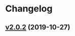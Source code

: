 # Changelog

## [v2.0.2](https://github.com/Songmu/go-sandbox/compare/v2.0.1...v2.0.2) (2019-10-27)

